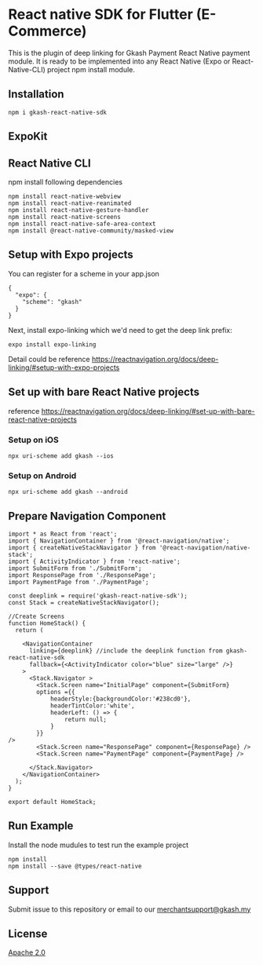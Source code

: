 # React native SDK for Flutter (E-Commerce)


This is the plugin of deep linking for Gkash Payment React Native payment module. It is ready to be implemented into any React Native (Expo or React-Native-CLI) project npm install module.

## Installation
```
npm i gkash-react-native-sdk
```

## ExpoKit
## React Native CLI

npm install following dependencies

```
npm install react-native-webview
npm install react-native-reanimated
npm install react-native-gesture-handler
npm install react-native-screens
npm install react-native-safe-area-context
npm install @react-native-community/masked-view
```

## Setup with Expo projects
You can register for a scheme in your app.json
```
{
  "expo": {
    "scheme": "gkash"
  }
}
```
Next, install expo-linking which we'd need to get the deep link prefix:
```
expo install expo-linking
```
Detail could be reference https://reactnavigation.org/docs/deep-linking/#setup-with-expo-projects

## Set up with bare React Native projects​
reference https://reactnavigation.org/docs/deep-linking/#set-up-with-bare-react-native-projects
### Setup on iOS
```
npx uri-scheme add gkash --ios
```

### Setup on Android​
```
npx uri-scheme add gkash --android
```


## Prepare Navigation Component
```
import * as React from 'react';
import { NavigationContainer } from '@react-navigation/native';
import { createNativeStackNavigator } from '@react-navigation/native-stack';
import { ActivityIndicator } from 'react-native';
import SubmitForm from './SubmitForm';
import ResponsePage from './ResponsePage';
import PaymentPage from './PaymentPage';

const deeplink = require('gkash-react-native-sdk');
const Stack = createNativeStackNavigator();

//Create Screens
function HomeStack() {
  return (

    <NavigationContainer
      linking={deeplink} //include the deeplink function from gkash-react-native-sdk
      fallback={<ActivityIndicator color="blue" size="large" />}
    >
      <Stack.Navigator >
        <Stack.Screen name="InitialPage" component={SubmitForm}
        options ={{
            headerStyle:{backgroundColor:'#238cd0'},
            headerTintColor:'white',
            headerLeft: () => {
                return null;
            }
        }}
/>
        <Stack.Screen name="ResponsePage" component={ResponsePage} />
        <Stack.Screen name="PaymentPage" component={PaymentPage} />

      </Stack.Navigator>
    </NavigationContainer>
  );
}

export default HomeStack;
```

## Run Example
Install the node mudules to test run the example project
```
npm install
npm install --save @types/react-native
```

## Support
Submit issue to this repository or email to our merchantsupport@gkash.my

## License
[Apache 2.0](https://choosealicense.com/licenses/apache-2.0/)

